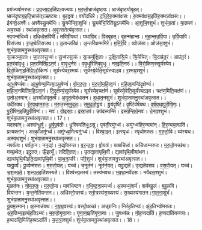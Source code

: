 

  
प्रय॑ज्यवोमरुतः। प्र॒य॒ज्य॒व॒इति॑प्रऽयज्यवः। म॒रु॒तो॒भ्राज॑दृष्टयः। भ्राज॑दृष्टयोबृ॒हत्। भ्राज॑दृष्टय॒इति॒भ्राज॑त्ऽऋष्टयः। बृ॒हद्वयः॑। वयो॑दधिरे। द॒धि॒रे॒रु॒क्मव॑क्षसः। रु॒क्मव॑क्षस॒इति॑रु॒क्मऽव॑क्षसः।। ईय॑न्ते॒अश्वैः॑। अश्वै॑स्सु॒यमे॑भिः। सु॒यमे॑भिरा॒शुभिः॑। सु॒यमे॑भि॒रिति॑सु॒ऽयमे॑भिः। आ॒शुभि॒श्शुभं॑। शुभं॑या॒तां। या॒तमव॑। अव॒रथाः॑। रथा॑अवृत्सत। अ॒वृ॒त्सतेत्य॑वृत्सत।।  
स्व॒यन्द॑धिध्वे। द॒धि॒ध्वे॒तवि॑षीं। तवि॑षीं॒यथा॑। यथा॑वि॒द। वि॒दबृ॒हत्। बृ॒हन्म॑हान्तः। म॒हा॒न्त॒उ॒र्वि॒या। उ॒र्वि॒यावि। विरा॑जथ। रा॒ज॒थेति॑राजथ।। उ॒तान्तरि॑क्षं। अ॒न्तरि॑क्षम्ममिरे। म॒मि॒रे॒वि। व्योज॑सा। ओज॑सा॒शुभं॑। शुभं॑या॒तामनु॒रथा॑अवृत्सत।।  
सा॒कञ्जा॒ताः। जा॒तास्सु॒भ्वः॑। सु॒भ्व॑स्सा॒कं। सा॒कमु॑क्षि॒ताः। उ॒क्षि॒ताश्रि॒ये। श्रि॒येचि॑त्। चि॒दाप्र॑त॒रं। आप्र॑त॒रं। प्र॒त॒रंवा॑वृधुः। प्र॒त॒रमिति॑प्र॒ऽत॒रं। वा॒वृ॒धुर्नरः॑। व॒वृ॒धुरिति॑व॒वृ॒धुः। नर॒इति॒नरः॑।। वि॒रो॒किण॒स्सूर्य॑स्येव। वि॒रो॒किण॒इति॑वि॒ऽरो॒किणः॑। सूर्य॑स्येवर॒श्मयः॑। सूर्य॑स्ये॒वेति॒सूर्य॑स्यऽइव। र॒श्मय॒श्शुभं॑। शुभं॑या॒तामनु॒रथा॑अवृत्सत।।  
आ॒भू॒षेण्यं॑वः। आ॒भू॒षेण्य॒मित्या॒ऽभू॒षेण्यं॑। वो॒म॒रु॒तः॒। म॒रु॒तो॒म॒हि॒त्व॒नं। म॒हि॒त्व॒नन्दि॑दृ॒क्षेण्यं॑। म॒हि॒त्व॒नमिति॑म॒हि॒ऽत्व॒नं। दि॒दृ॒क्षेण्यं॒सूर्य॑स्येव। सूर्य॑स्येव॒चक्ष॑णं। सूर्य॑स्ये॒वेति॒सूर्य॑स्यऽइव। चक्ष॑ण॒मिति॒चक्ष॑णं।। उ॒तोअ॒स्मान्। अ॒स्माँअ॑मृत॒त्वे। अ॒मृ॒त॒त्वेद॑धातन। द॒धा॒त॒नशुभं॑। शुभं॑या॒तामनु॒रथा॑अवृत्सत।।  
उदी॑रयथ। ई॒र॒य॒था॒म॒रु॒तः॒। म॒रु॒त॒स्स॒मु॒द्र॒तः॒। स॒मु॒द्र॒तो॒यू॒यं। यू॒यंवृ॒ष्टिं। वृ॒ष्टिंव॑र्षयथ। व॒र्ष॒य॒था॒पु॒री॒षि॒णः॒। पु॒री॒षिण॒इति॑पु॒री॒षिणः॑।। नवः॑। वो॒द॒स्राः॒। द॒स्रा॒उप॑। उप॑दस्यन्ति। द॒स्य॒न्ति॒धे॒नवः॑। धे॒नव॒श्शुभं॑। शुभं॑या॒तामनु॒रथा॑अवृत्सत।। 17।।  
यदश्वा॑न्। अश्वा॑न्धू॒र्षु। धू॒र्षुपृष॑तीः। धू॒स्स्विति॑धूः॒ऽसु। पृष॑ती॒रयु॑ग्ध्वं। अयु॑ग्ध्वंहिर॒ण्यया॑न्। हि॒र॒ण्यया॒न्प्रति॑। प्रत्यक्ता॑न्। अत्काँ॒अमु॑ग्ध्वं। अमु॑ग्ध्व॒मित्यमु॑ग्ध्वं।। विश्वा॒इत्। इत्स्पृधः॑। स्पृधो॑मरुतः। म॒रु॒तो॒वि। व्य॑स्यथ। अ॒स्य॒थ॒शुभं॑। शुभं॑या॒तामनु॒रथा॑अवृत्सत।।  
नपर्व॑ताः। पर्व॑ता॒न। नन॒द्यः॑। न॒द्यो॑वरन्त। व॒र॒न्त॒वः॒। वो॒यत्र॑। यत्राचि॑ध्वं। अचि॑ध्वम्मरुतः। म॒रु॒तो॒गच्छ॑थ। गच्छ॒थेत्। इदु॒तत्। ऊँ॒इत्यूँ॑। तदिति॒तत्।। उ॒तद्यावा॑पृथि॒वी। द्यावा॑पृथि॒वीया॑थन। द्यावा॑पृथि॒वीइति॒द्यावा॑पृथि॒वी। या॒थ॒ना॒परि॑। परि॒शुभं॑। शुभं॑या॒तामनु॒रथा॑अवृत्सत।।  
यत्पू॒र्व्यं। पू॒र्व्यम्म॑रुतः। म॒रु॒तो॒यत्। यच्च॑। च॒नूत॑नं। नूत॑नं॒यत्। यदु॒द्यते॑। उ॒द्यते॑वसवः। व॒स॒वो॒यत्। यच्च॑। च॒श॒स्य॒ते॒। श॒स्य॒त॒इति॑शस्यते।। विश्व॑स्य॒तस्य॑। तस्य॑भवथ। भ॒व॒था॒नवे॑दसः। नवे॑दस॒श्शुभं॑। शुभं॑या॒तामनु॒रथा॑अवृत्सत।।  
मृ॒ळत॑नः। नो॒म॒रु॒तः॒। म॒रु॒तो॒मा। माव॑धिष्टन। व॒धि॒ष्ट॒ना॒स्मभ्यं॑। अ॒स्मभ्यं॒शर्म॑। शर्म॑बहु॒लं। ब॒हु॒लंवि। विय॑न्तन। य॒न्त॒नेति॑यन्तन।। अधि॑स्तो॒त्रस्य॑। स्तो॒त्रस्य॑स॒ख्यस्य॑। स॒ख्यस्य॑गातन।गा॒त॒ना॒शुभं॑। शुभं॑या॒तामनु॒रथा॑अवृत्सत।।  
यू॒यम॒स्मान्। अ॒स्मान्न॑यथ। न॒य॒थ॒वस्यः॑। वस्यो॒अच्छ॑। अच्छा॒निः। निरं॑ह॒तिभ्यः॑। अं॒ह॒तिभ्यो॑मरुतः। अं॒ह॒तिभ्य॒इत्यं॑ह॒तिऽभ्यः॑। म॒रु॒तो॒गृ॒णा॒नाः। गृ॒णा॒ना॒इति॑गृ॒णा॒नाः।। जु॒षध्व॑न्नः। नो॒ह॒व्यदा॑तिं। ह॒व्यदा॑तिंयजत्राः। ह॒व्यदा॑ति॒मिति॑ह॒व्यऽदा॑तिं। य॒ज॒त्रा॒श्शुभं॑। शुभं॑या॒तामनु॒रथा॑अवृत्सत।। 18।।  
